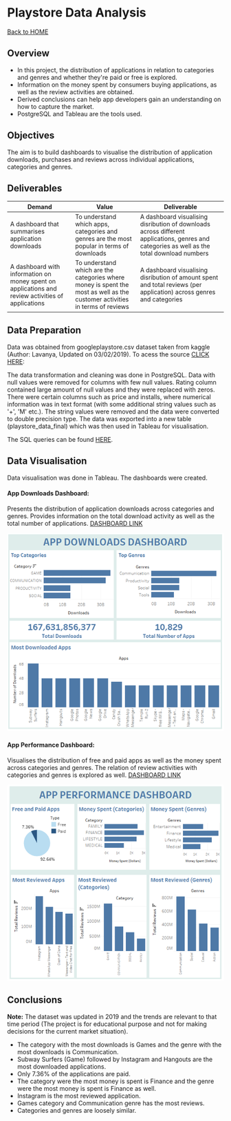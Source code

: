 # Playstore Data Analysis
[Back to HOME](https://nihalhabeeb.github.io/)

## Overview
* In this project, the distribution of applications in relation to categories and genres and whether they're paid or free is explored.
* Information on the money spent by consumers buying applications, as well as the review activities are obtained.
* Derived conclusions can help app developers gain an understanding on how to capture the market.
* PostgreSQL and Tableau are the tools used.

## Objectives
The aim is to build dashboards to visualise the distribution of application downloads, purchases and reviews across individual applications, categories and genres.

## Deliverables
<table>
<colgroup>
<col width="30%" />
<col width="30%" />
<col width="40%" />
</colgroup>
<thead>
<tr class="header">
<th>Demand</th>
<th>Value</th>
<th>Deliverable</th>
</tr>
</thead>
<tbody>
<tr>
<td markdown="span">A dashboard that summarises application downloads</td>
<td markdown="span">To understand which apps, categories and genres are the most popular in terms of downloads</td>
<td markdown="span">A dashboard visualising disribution of downloads across different applications, genres and categories as well as the total download numbers</td>
</tr>
<tr>
<td markdown="span">A dashboard with information on money spent on applications and review activities of applications</td>
<td markdown="span">To understand which are the categories where money is spent the most as well as the customer activities in terms of reviews</td>
<td markdown="span">A dashboard visualising disribution of amount spent and total reviews (per application) across genres and categories</td>
</tr>
</tbody>
</table>

## Data Preparation
Data was obtained from googleplaystore.csv dataset taken from kaggle (Author: Lavanya, Updated on 03/02/2019). To acess the source [CLICK HERE](https://www.kaggle.com/lava18/google-play-store-apps):

The data transformation and cleaning was done in PostgreSQL. Data with null values were removed for columns with few null values. Rating column contained large amount of null values and they were replaced with zeros. There were certain columns such as price and installs, where numerical information was in text format (with some additional string values such as '+', 'M' etc.). The string values were removed and the data were converted to double precision type. The data was exported into a new table (playstore_data_final) which was then used in Tableau for visualisation.

The SQL queries can be found [HERE](https://github.com/nihalhabeeb/Playstore_data_analysis/tree/main/Query).

## Data Visualisation
Data visualisation was done in Tableau. The dashboards were created.

#### App Downloads Dashboard:
Presents the distribution of application downloads across categories and genres. Provides information on the total download activity as well as the total number of applications.
[DASHBOARD LINK](https://public.tableau.com/views/APPDOWNLOADSDASHBOARD/appdownloadsdb?:language=en-US&:display_count=n&:origin=viz_share_link)

![Dashboard Image](Images/app_downloads_dashboard.png)

#### App Performance Dashboard:
Visualises the distribution of free and paid apps as well as the money spent across categories and genres. The relation of review activities with categories and genres is explored as well.
[DASHBOARD LINK](https://public.tableau.com/views/APPPERFORMANCEDASHBOARD/appperf_db?:language=en-US&publish=yes&:display_count=n&:origin=viz_share_link)

![Dashboard Image](Images/dashboard_app_performance.png)

## Conclusions
**Note:** The dataset was updated in 2019 and the trends are relevant to that time period (The project is for educational purpose and not for making decisions for the current market situation).

* The category with the most downloads is Games and the genre with the most downloads is Communication.
* Subway Surfers (Game) followed by Instagram and Hangouts are the most downloaded applications.
* Only 7.36% of the applications are paid.
* The category were the most money is spent is Finance and the genre were the most money is spent is Finance as well.
* Instagram is the most reviewed application.
* Games category and Communication genre has the most reviews.
* Categories and genres are loosely similar.
